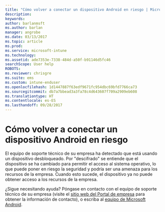 ```yaml
---
title: "Cómo volver a conectar un dispositivo Android en riesgo | Microsoft Docs"
description: 
keywords: 
author: barlanmsft
ms.author: barlan
manager: angrobe
ms.date: 03/13/2017
ms.topic: article
ms.prod: 
ms.service: microsoft-intune
ms.technology: 
ms.assetid: ade7353e-7338-484d-a50f-b91146d5fc46
searchScope: User help
ROBOTS: 
ms.reviewer: chrisgre
ms.suite: ems
ms.custom: intune-enduser
ms.openlocfilehash: 1d1447887f63edf9671fc954dbc69bfd7766ca73
ms.sourcegitcommit: db7a7bbead3a3fa78c4d643607f709a2909eb608
ms.translationtype: HT
ms.contentlocale: es-ES
ms.lasthandoff: 09/28/2017
---
```

# <a name="how-to-reconnect-a-compromised-android-device"></a>Cómo volver a conectar un dispositivo Android en riesgo

El equipo de soporte técnico de su empresa ha detectado que está usando un dispositivo desbloqueado. Por "descifrado" se entiende que el dispositivo se ha cambiado para permitir el acceso al sistema operativo, lo que puede poner en riesgo la seguridad y podría ser una amenaza para los recursos de la empresa. Cuando esto sucede, el dispositivo ya no puede obtener acceso a los recursos de la empresa.

¿Sigue necesitando ayuda? Póngase en contacto con el equipo de soporte técnico de su empresa (visite el [sitio web del Portal de empresa](https://portal.manage.microsoft.com) para obtener la información de contacto), o escriba al <a href="mailto:wintunedroidfbk@microsoft.com?subject=I'm having trouble with a rooted device&body=Describe the issue you're experiencing here.">equipo de Microsoft Android</a>.
